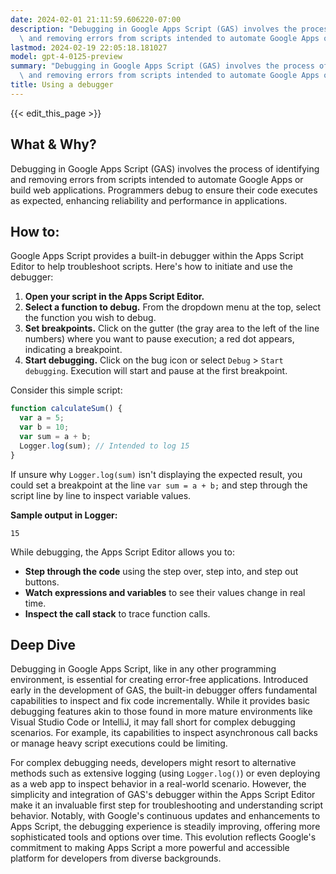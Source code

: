 ```yaml
---
date: 2024-02-01 21:11:59.606220-07:00
description: "Debugging in Google Apps Script (GAS) involves the process of identifying\
  \ and removing errors from scripts intended to automate Google Apps or build web\u2026"
lastmod: 2024-02-19 22:05:18.181027
model: gpt-4-0125-preview
summary: "Debugging in Google Apps Script (GAS) involves the process of identifying\
  \ and removing errors from scripts intended to automate Google Apps or build web\u2026"
title: Using a debugger
---
```


{{< edit_this_page >}}

## What & Why?

Debugging in Google Apps Script (GAS) involves the process of identifying and removing errors from scripts intended to automate Google Apps or build web applications. Programmers debug to ensure their code executes as expected, enhancing reliability and performance in applications.

## How to:

Google Apps Script provides a built-in debugger within the Apps Script Editor to help troubleshoot scripts. Here's how to initiate and use the debugger:

1. **Open your script in the Apps Script Editor.**
2. **Select a function to debug.** From the dropdown menu at the top, select the function you wish to debug.
3. **Set breakpoints.** Click on the gutter (the gray area to the left of the line numbers) where you want to pause execution; a red dot appears, indicating a breakpoint.
4. **Start debugging.** Click on the bug icon or select `Debug` > `Start debugging`. Execution will start and pause at the first breakpoint.

Consider this simple script:

```javascript
function calculateSum() {
  var a = 5;
  var b = 10;
  var sum = a + b;
  Logger.log(sum); // Intended to log 15
}
```

If unsure why `Logger.log(sum)` isn't displaying the expected result, you could set a breakpoint at the line `var sum = a + b;` and step through the script line by line to inspect variable values.

**Sample output in Logger:**

```plain
15
```

While debugging, the Apps Script Editor allows you to:

- **Step through the code** using the step over, step into, and step out buttons.
- **Watch expressions and variables** to see their values change in real time.
- **Inspect the call stack** to trace function calls.

## Deep Dive

Debugging in Google Apps Script, like in any other programming environment, is essential for creating error-free applications. Introduced early in the development of GAS, the built-in debugger offers fundamental capabilities to inspect and fix code incrementally. While it provides basic debugging features akin to those found in more mature environments like Visual Studio Code or IntelliJ, it may fall short for complex debugging scenarios. For example, its capabilities to inspect asynchronous call backs or manage heavy script executions could be limiting.

For complex debugging needs, developers might resort to alternative methods such as extensive logging (using `Logger.log()`) or even deploying as a web app to inspect behavior in a real-world scenario. However, the simplicity and integration of GAS's debugger within the Apps Script Editor make it an invaluable first step for troubleshooting and understanding script behavior. Notably, with Google's continuous updates and enhancements to Apps Script, the debugging experience is steadily improving, offering more sophisticated tools and options over time. This evolution reflects Google's commitment to making Apps Script a more powerful and accessible platform for developers from diverse backgrounds.
